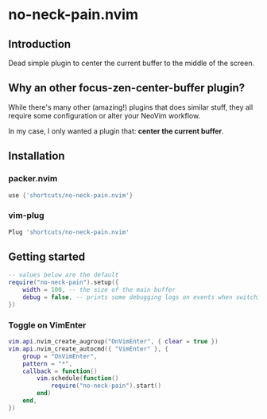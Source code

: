 # no-neck-pain.nvim

## Introduction

Dead simple plugin to center the current buffer to the middle of the screen.

## Why an other focus-zen-center-buffer plugin?

While there's many other (amazing!) plugins that does similar stuff, they all require some configuration or alter your NeoVim workflow.

In my case, I only wanted a plugin that: **center the current buffer**.

## Installation

### packer.nvim

```lua
use {'shortcuts/no-neck-pain.nvim'}
```

### vim-plug

```lua
Plug 'shortcuts/no-neck-pain.nvim'
```

## Getting started

```lua
-- values below are the default
require("no-neck-pain").setup({
    width = 100, -- the size of the main buffer
    debug = false, -- prints some debugging logs on events when switching buffers/windows
})
```

### Toggle on VimEnter

```lua
vim.api.nvim_create_augroup("OnVimEnter", { clear = true })
vim.api.nvim_create_autocmd({ "VimEnter" }, {
	group = "OnVimEnter",
	pattern = "*",
	callback = function()
		vim.schedule(function()
			require("no-neck-pain").start()
		end)
	end,
})
```
